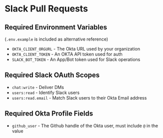 # Slack Pull Requests

## Required Environment Variables
(`.env.example` is included as alternative reference)
* `OKTA_CLIENT_ORGURL` - The Okta URL used by your organization
* `OKTA_CLIENT_TOKEN` - An OKTA API token used for auth
* `SLACK_BOT_TOKEN` - An App/Bot token used for Slack operations

## Required Slack OAuth Scopes
* `chat:write` - Deliver DMs
* `users:read` - Identify Slack users
* `users:read.email` - Match Slack users to their Okta Email address

## Required Okta Profile Fields
* `github_user` - The Github handle of the Okta user, must include `@` in the value
